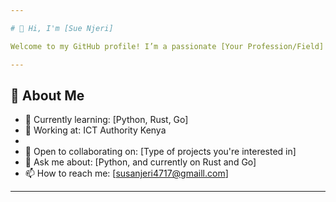 ```yaml
---

# 👋 Hi, I'm [Sue Njeri]  

Welcome to my GitHub profile! I’m a passionate [Your Profession/Field] with expertise in [Your Skills/Technologies]. I love building innovative solutions and contributing to open-source projects.

---
```


## 🚀 About Me  

- 🌱 Currently learning: [Python, Rust, Go]  
- 💼 Working at: ICT Authority   Kenya
- 
- 🤝 Open to collaborating on: [Type of projects you're interested in]  
- 💬 Ask me about: [Python, and currently on Rust and Go]  
- 📫 How to reach me: [susanjeri4717@gmaill.com]  

---
